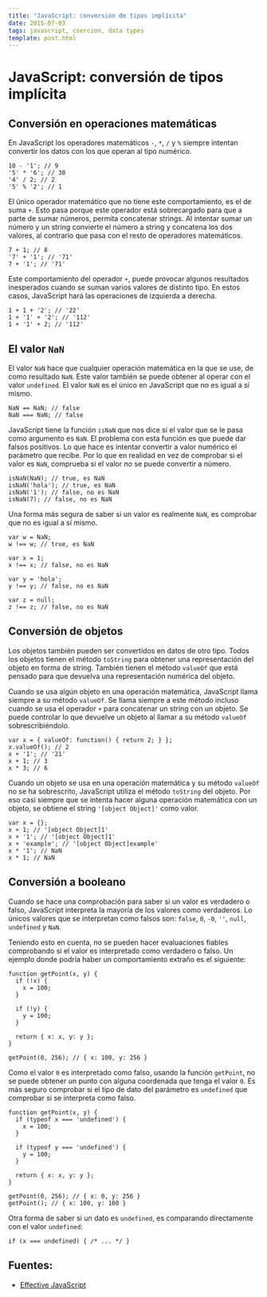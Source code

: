 ```yaml
---
title: "JavaScript: conversión de tipos implícita"
date: 2015-07-03
tags: javascript, coercion, data types
template: post.html
---
```


# JavaScript: conversión de tipos implícita

## Conversión en operaciones matemáticas

En JavaScript los operadores matemáticos `-`, `*`, `/` y `%` siempre intentan convertir los datos con los que operan al tipo numérico.

    10 - '1'; // 9
    '5' * '6'; // 30
    '4' / 2; // 2
    '5' % '2'; // 1

El único operador matemático que no tiene este comportamiento, es el de suma `+`. Esto pasa porque este operador está sobrecargado para que a parte de sumar números, permita concatenar strings. Al intentar sumar un número y un string convierte el número a string y concatena los dos valores, al contrario que pasa con el resto de operadores matemáticos.

    7 + 1; // 8
    '7' + '1'; // '71'
    7 + '1'; // '71'

Este comportamiento del operador `+`, puede provocar algunos resultados inesperados cuando se suman varios valores de distinto tipo. En estos casos, JavaScript hará las operaciones de izquierda a derecha.

    1 + 1 + '2'; // '22'
    1 + '1' + '2'; // '112'
    1 + '1' + 2; // '112'

## El valor `NaN`

El valor `NaN` hace que cualquier operación matemática en la que se use, de como resultado `NaN`. Este valor también se puede obtener al operar con el valor `undefined`. El valor `NaN` es el único en JavaScript que no es igual a sí mismo.

    NaN == NaN; // false
    NaN === NaN; // false

JavaScript tiene la función `isNaN` que nos dice si el valor que se le pasa como argumento es `NaN`. El problema con esta función es que puede dar falsos positivos. Lo que hace es intentar convertir a valor numérico el parámetro que recibe. Por lo que en realidad en vez de comprobar si el valor es `NaN`, comprueba si el valor *no* se puede convertir a número.

    isNaN(NaN); // true, es NaN
    isNaN('hola'); // true, es NaN
    isNaN('1'); // false, no es NaN
    isNaN(7); // false, no es NaN

Una forma más segura de saber si un valor es realmente `NaN`, es comprobar que no es igual a sí mismo.

    var w = NaN;
    w !== w; // true, es NaN

    var x = 1;
    x !== x; // false, no es NaN

    var y = 'hola';
    y !== y; // false, no es NaN

    var z = null;
    z !== z; // false, no es NaN

## Conversión de objetos

Los objetos también pueden ser convertidos en datos de otro tipo. Todos los objetos tienen el método `toString` para obtener una representación del objeto en forma de string. También tienen el método `valueOf` que está pensado para que devuelva una representación numérica del objeto.

Cuando se usa algún objeto en una operación matemática, JavaScript llama siempre a su método `valueOf`. Se llama siempre a este método incluso cuando se usa el operador `+` para concatenar un string con un objeto. Se puede controlar lo que devuelve un objeto al llamar a su método `valueOf` sobrescribiéndolo.

    var x = { valueOf: function() { return 2; } };
    x.valueOf(); // 2
    x + '1'; // '21'
    x + 1; // 3
    x * 3; // 6

Cuando un objeto se usa en una operación matemática y su método `valueOf` no se ha sobrescrito, JavaScript utiliza el método `toString` del objeto. Por eso casi siempre que se intenta hacer alguna operación matemática con un objeto, se obtiene el string `'[object Object]'` como valor.

    var x = {};
    x + 1; // '[object Object]1'
    x + '1'; // '[object Object]1'
    x + 'example'; // '[object Object]example'
    x * '1'; // NaN
    x * 1; // NaN

## Conversión a booleano

Cuando se hace una comprobación para saber si un valor es verdadero o falso, JavaScript interpreta la mayoría de los valores como verdaderos. Lo únicos valores que se interpretan como falsos son: `false`, `0`, `-0`, `''`, `null`, `undefined` y `NaN`.

Teniendo esto en cuenta, no se pueden hacer evaluaciones fiables comprobando si el valor es interpretado como verdadero o falso. Un ejemplo donde podría haber un comportamiento extraño es el siguiente:

    function getPoint(x, y) {
      if (!x) {
        x = 100;
      }

      if (!y) {
        y = 100;
      }

      return { x: x, y: y };
    }

    getPoint(0, 256); // { x: 100, y: 256 }

Como el valor `0` es interpretado como falso, usando la función `getPoint`, no se puede obtener un punto con alguna coordenada que tenga el valor `0`. Es más seguro comprobar si el tipo de dato del parámetro es `undefined` que comprobar si se interpreta como falso.

    function getPoint(x, y) {
      if (typeof x === 'undefined') {
        x = 100;
      }

      if (typeof y === 'undefined') {
        y = 100;
      }

      return { x: x, y: y };
    }

    getPoint(0, 256); // { x: 0, y: 256 }
    getPoint(); // { x: 100, y: 100 }

Otra forma de saber si un dato es `undefined`, es comparando directamente con el valor `undefined`:

    if (x === undefined) { /* ... */ }

## Fuentes:
* [Effective JavaScript](http://www.amazon.es/Effective-JavaScript-Specific-Software-Development/dp/0321812182)
